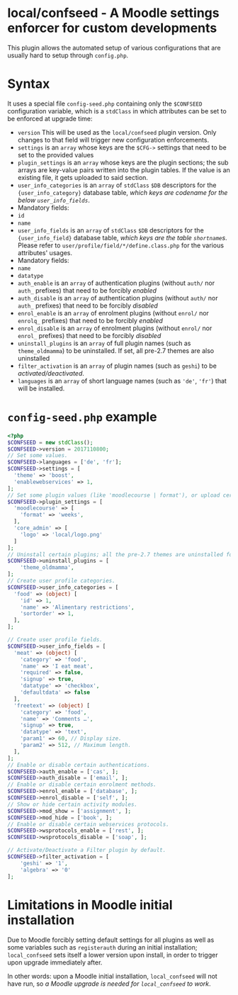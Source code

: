 # local/confseed - A Moodle settings enforcer for custom developments

This plugin allows the automated setup of various configurations that are usually hard to setup through `config.php`.

# Syntax

It uses a special file `config-seed.php` containing only the `$CONFSEED` configuration variable, which is a `stdClass` in which attributes can be set to be enforced at upgrade time:

* `version` This will be used as the `local/confseed` plugin version. Only changes to that field will trigger new configuration enforcements.
* `settings` is an `array` whose keys are the `$CFG->` settings that need to be set to the provided values
* `plugin_settings` is an `array` whose keys are the plugin sections; the sub arrays are key-value pairs written into the plugin tables. If the value is an existing file, it gets uploaded to said section.
* `user_info_categories` is an `array` of `stdClass` `$DB` descriptors for the `{user_info_category}` database table, *which keys are codename for the below `user_info_fields`*.
 * Mandatory fields:
  * `id`
  * `name`
* `user_info_fields` is an `array` of `stdClass` `$DB` descriptors for the `{user_info_field}` database table, *which keys are the table `shortname`s*. Please refer to `user/profile/field/*/define.class.php` for the various attributes' usages.
 * Mandatory fields:
  * `name`
  * `datatype`
* `auth_enable` is an `array` of authentication plugins (without `auth/` nor `auth_` prefixes) that need to be forcibly *enabled*
* `auth_disable` is an `array` of authentication plugins (without `auth/` nor `auth_` prefixes) that need to be forcibly *disabled*
* `enrol_enable` is an `array` of enrolment plugins (without `enrol/` nor `enrolq_` prefixes) that need to be forcibly *enabled*
* `enrol_disable` is an `array` of enrolment plugins (without `enrol/` nor `enrol_` prefixes) that need to be forcibly *disabled*
* `uninstall_plugins` is an `array` of full plugin names (such as `theme_oldmamma`) to be uninstalled. If set, all pre-2.7 themes are also uninstalled
* `filter_activation` is an `array` of plugin names (such as `geshi`) to be *activated/deactivated*.
* `languages` is an `array` of short language names (such as `'de'`, `'fr'`) that will be installed.


# `config-seed.php` example
```php
<?php
$CONFSEED = new stdClass();
$CONFSEED->version = 2017110800;
// Set some values.
$CONFSEED->languages = ['de', 'fr'];
$CONFSEED->settings = [
  'theme' => 'boost',
  'enablewebservices' => 1,
];
// Set some plugin values (like 'moodlecourse | format'), or upload certain files.
$CONFSEED->plugin_settings = [
  'moodlecourse' => [
    'format' => 'weeks',
  ],
  'core_admin' => [
    'logo' => 'local/logo.png'
  ]
];
// Uninstall certain plugins; all the pre-2.7 themes are uninstalled forcibly if the variable is set.
$CONFSEED->uninstall_plugins = [
    'theme_oldmamma',
];
// Create user profile categories.
$CONFSEED->user_info_categories = [
  'food' => (object) [
    'id' => 1,
    'name' => 'Alimentary restrictions',
    'sortorder' => 1,
  ],
];

// Create user profile fields.
$CONFSEED->user_info_fields = [
  'meat' => (object) [
    'category' => 'food',
    'name' => 'I eat meat',
    'required' => false,
    'signup' => true,
    'datatype' => 'checkbox',
    'defaultdata' => false
  ],
  'freetext' => (object) [
    'category' => 'food',
    'name' => 'Comments …',
    'signup' => true,
    'datatype' => 'text',
    'param1' => 60, // Display size.
    'param2' => 512, // Maximum length.
  ],
];
// Enable or disable certain authentications.
$CONFSEED->auth_enable = ['cas', ];
$CONFSEED->auth_disable = ['email', ];
// Enable or disable certain enrolment methods.
$CONFSEED->enrol_enable = ['database', ];
$CONFSEED->enrol_disable = ['self', ];
// Show or hide certain activity modules.
$CONFSEED->mod_show = ['assignment', ];
$CONFSEED->mod_hide = ['book', ];
// Enable or disable certain webservices protocols.
$CONFSEED->wsprotocols_enable = ['rest', ];
$CONFSEED->wsprotocols_disable = ['soap', ];

// Activate/Deactivate a Filter plugin by default.
$CONFSEED->filter_activation = [
    'geshi' => '1',
    'algebra' => '0'
];
```

# Limitations in Moodle initial installation

Due to Moodle forcibly setting default settings for all plugins as well as some variables such as `registerauth` during an initial installation; `local_confseed` sets itself a lower version upon install, in order to trigger upon upgrade immediately after.

In other words: upon a Moodle initial installation, `local_confseed` will not have run, so *a Moodle upgrade is needed for `local_confseed` to work*.
